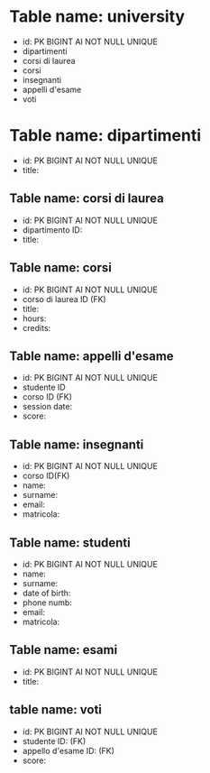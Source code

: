 # Table name: university
- id: PK BIGINT AI NOT NULL UNIQUE 
- dipartimenti
- corsi di laurea
- corsi
- insegnanti
- appelli d'esame
- voti




# Table name: dipartimenti
- id: PK BIGINT AI NOT NULL UNIQUE 
- title:

## Table name: corsi di laurea
- id: PK BIGINT AI NOT NULL UNIQUE 
- dipartimento ID:
- title:

## Table name: corsi
- id: PK BIGINT AI NOT NULL UNIQUE 
- corso di laurea ID (FK)
- title: 
- hours:
- credits:

## Table name: appelli d'esame
- id: PK BIGINT AI NOT NULL UNIQUE 
- studente ID
- corso ID (FK)
- session date:
- score:

## Table name: insegnanti
- id: PK BIGINT AI NOT NULL UNIQUE 
- corso ID(FK)
- name:
- surname:
- email:
- matricola:

## Table name: studenti
- id: PK BIGINT AI NOT NULL UNIQUE 
- name:
- surname:
- date of birth:
- phone numb:
- email:
- matricola:

## Table name: esami
- id: PK BIGINT AI NOT NULL UNIQUE 
- title:

## table name: voti
- id: PK BIGINT AI NOT NULL UNIQUE 
- studente ID: (FK)
- appello d'esame ID: (FK)
- score:


